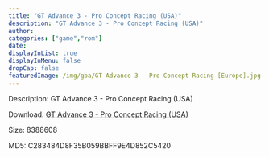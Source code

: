 ```yaml
---
title: "GT Advance 3 - Pro Concept Racing (USA)"
description: "GT Advance 3 - Pro Concept Racing (USA)"
author: 
categories: ["game","rom"]
date: 
displayInList: true
displayInMenu: false
dropCap: false
featuredImage: /img/gba/GT Advance 3 - Pro Concept Racing [Europe].jpg
---
```


Description: GT Advance 3 - Pro Concept Racing (USA)

Download: <a style="text-decoration:underline;" href="https://mega.nz/#!OTQmzApD!Rua730WQZzbwIVmIockBI5_MGsnN-hhzd-fIkH1xtOA" target = "_blank" rel = "nofollow" > GT Advance 3 - Pro Concept Racing (USA)</a>

Size: 8388608

MD5: C283484D8F35B059BBFF9E4D852C5420

